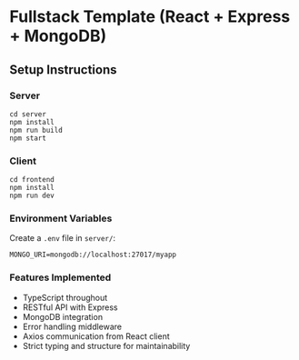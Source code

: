 # Fullstack Template (React + Express + MongoDB)

## Setup Instructions

### Server
```
cd server
npm install
npm run build
npm start
```

### Client
```
cd frontend
npm install
npm run dev
```

### Environment Variables
Create a `.env` file in `server/`:
```
MONGO_URI=mongodb://localhost:27017/myapp
```

### Features Implemented
- TypeScript throughout
- RESTful API with Express
- MongoDB integration
- Error handling middleware
- Axios communication from React client
- Strict typing and structure for maintainability
